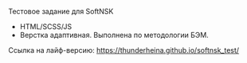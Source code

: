 Тестовое задание для SoftNSK
- HTML/SCSS/JS
- Верстка адаптивная. Выполнена по методологии БЭМ.

Ссылка на лайф-версию: https://thunderheina.github.io/softnsk_test/